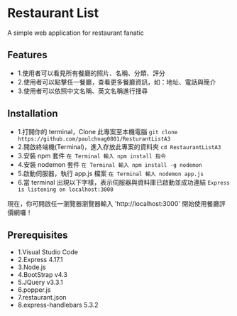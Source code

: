 # Restaurant List

A simple web application for restaurant fanatic

## Features

- 1.使用者可以看見所有餐廳的照片、名稱、分類、評分
- 2.使用者可以點擊任一餐廳，查看更多餐廳資訊，如：地址、電話與簡介
- 3.使用者可以依照中文名稱、英文名稱進行搜尋

## Installation

- 1.打開你的 terminal，Clone 此專案至本機電腦
  `git clone https://github.com/paulchnag0801/ResturantListA3 `
- 2.開啟終端機(Terminal)，進入存放此專案的資料夾
  `cd RestaurantListA3`
- 3.安裝 npm 套件
  `在 Terminal 輸入 npm install 指令`
- 4.安裝 nodemon 套件
  `在 Terminal 輸入 npm install -g nodemon`
- 5.啟動伺服器，執行 app.js 檔案
  `在 Terminal 輸入 nodemon app.js`
- 6.當 terminal 出現以下字樣，表示伺服器與資料庫已啟動並成功連結
  `Express is listening on localhost:3000`

現在，你可開啟任一瀏覽器瀏覽器輸入 'http://localhost:3000' 開始使用餐廳評價網囉！

## Prerequisites

- 1.Visual Studio Code
- 2.Express 4.17.1
- 3.Node.js
- 4.BootStrap v4.3
- 5.JQuery v3.3.1
- 6.popper.js
- 7.restaurant.json
- 8.express-handlebars 5.3.2
